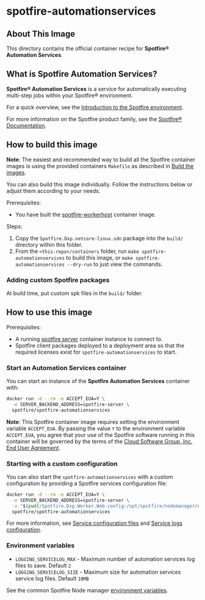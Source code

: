 # spotfire-automationservices

## About This Image

This directory contains the official container recipe for **Spotfire® Automation Services**. 

## What is Spotfire Automation Services?

**Spotfire® Automation Services** is a service for automatically executing multi-step jobs within your Spotfire® environment.

For a quick overview, see the [Introduction to the Spotfire environment](https://docs.tibco.com/pub/spotfire_server/latest/doc/html/TIB_sfire_server_tsas_admin_help/server/topics/introduction_to_the_spotfire_environment.html).

For more information on the Spotfire product family, see the [Spotfire® Documentation](https://docs.tibco.com/products/spotfire/).

## How to build this image

**Note**: The easiest and recommended way to build all the Spotfire container images is using the provided containers `Makefile` as described in [Build the images](../../README.md#build-the-images).

You can also build this image individually. 
Follow the instructions below or adjust them according to your needs.

Prerequisites:
- You have built the [spotfire-workerhost](../spotfire-workerhost/README.md) container image.

Steps:
1. Copy the `Spotfire.Dxp.netcore-linux.sdn` package into the `build/` directory within this folder.
2. From the `<this-repo>/containers` folder, run `make spotfire-automationservices` to build this image, or `make spotfire-automationservices --dry-run` to just view the commands.

### Adding custom Spotfire packages
At build time, put custom spk files in the `build/` folder.

## How to use this image

Prerequisites:
- A running [spotfire server](../spotfire-server/README.md) container instance to connect to.
- Spotfire client packages deployed to a deployment area so that the required licenses exist for `spotfire-automationservices` to start.

### Start an Automation Services container

You can start an instance of the **Spotfire Automation Services** container with:
```bash
docker run -d --rm -e ACCEPT_EUA=Y \
  -e SERVER_BACKEND_ADDRESS=spotfire-server \
  spotfire/spotfire-automationservices
```

**Note**:  This Spotfire container image requires setting the environment variable `ACCEPT_EUA`.
By passing the value `Y` to the environment variable `ACCEPT_EUA`, you agree that your use of the Spotfire software running in this container will be governed by the terms of the [Cloud Software Group, Inc. End User Agreement](https://www.cloud.com/legal/terms).

### Starting with a custom configuration

You can also start the `spotfire-automationservices` with a custom configuration by providing a Spotfire services configuration file:
```bash
docker run -d --rm -e ACCEPT_EUA=Y \
  -e SERVER_BACKEND_ADDRESS=spotfire-server \
  -v "$(pwd)/Spotfire.Dxp.Worker.Web.config:/opt/spotfire/nodemanager/nm/services/AUTOMATION_SERVICES/Spotfire.Dxp.Worker.Web.config" \
  spotfire/spotfire-automationservices
```

For more information, see [Service configuration files](https://docs.tibco.com/pub/spotfire_server/latest/doc/html/TIB_sfire_server_tsas_admin_help/server/topics/service_configuration_files.html) 
and [Service logs configuration](https://docs.tibco.com/pub/spotfire_server/latest/doc/html/TIB_sfire_server_tsas_admin_help/server/topics/service_logs.html). 

### Environment variables

- `LOGGING_SERVICELOG_MAX` - Maximum number of automation services log files to save. Default `2`
- `LOGGING_SERVICELOG_SIZE` - Maximum size for automation services service log files. Default `10MB`

See the common Spotfire Node manager [environment variables](../spotfire-nodemanager/README.md#environment-variables).

